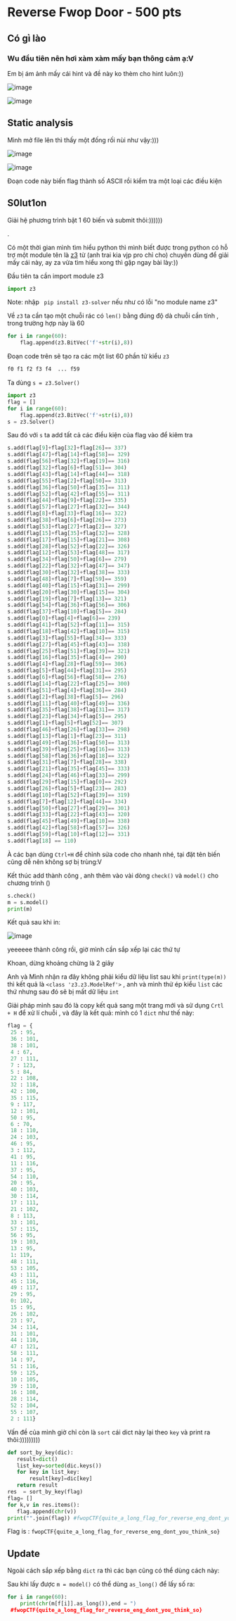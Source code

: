 # Reverse Fwop Door - 500 pts  
## Có gì lào
### Wu đầu tiên nên hơi xàm xàm mấy bạn thông cảm ạ:V
 Em bị ám ảnh mấy cái hint và đề này ko thèm cho hint luôn:)) 
 
![image](https://user-images.githubusercontent.com/88520787/184603105-58313ec2-3b52-4fe5-bf90-75e51daf87fc.png)

![image](https://user-images.githubusercontent.com/88520787/138580764-1ddf19a9-9a0e-402a-97af-b8af3ffc018e.png)

## Static analysis
Mình mở file lên thì thấy một đống rối nùi như vậy:)))

![image](https://user-images.githubusercontent.com/88520787/138580524-3b88ae21-8848-4fb3-863d-ddc898cc13d2.png)

![image](https://user-images.githubusercontent.com/88520787/138580807-f0b5bf4b-a675-45f9-b935-e688efe1b405.png)

Đoạn code này biến flag thành số ASCII rồi kiểm tra một loại các điều kiện 

## S0lut1on

Giải hệ phương trình bật 1 60 biến và submit thôi:))))))

.

Có một thời gian mình tìm hiểu python thì mình biết được trong python có hỗ trợ một module tên là [z3](https://flagbot.ch/lesson5.pdf) từ (anh trai kia vjp pro chỉ cho) chuyên dùng để giải mấy cái này, ay za vừa tìm hiểu xong thì gặp ngay bài lày:)) 

Đầu tiên ta cần import module z3

```py 
import z3
```

Note: nhập ``` pip install z3-solver``` nếu như có lỗi "no module name z3"

Về ```z3``` ta cần tạo một chuỗi rác có ```len()``` bằng đúng độ dà chuỗi cần tính , trong trường hợp này là 60

```py
for i in range(60):
    flag.append(z3.BitVec('f'+str(i),8))
```

Đoạn code trên sẽ tạo ra các một list 60 phần tử kiểu ```z3```

```py
f0 f1 f2 f3 f4  ... f59 
```
Ta dùng ```s = z3.Solver()```

```py
import z3 
flag = []
for i in range(60):
    flag.append(z3.BitVec('f'+str(i),8))
s = z3.Solver()
```

Sau đó với ```s``` ta add tất cả các điều kiện của flag vào để kiêm tra
```py
s.add(flag[9]+flag[32]+flag[26]== 337)
s.add(flag[47]+flag[14]+flag[58]== 329)
s.add(flag[56]+flag[32]+flag[19]== 316)
s.add(flag[32]+flag[6]+flag[51]== 304)
s.add(flag[43]+flag[14]+flag[44]== 318)
s.add(flag[55]+flag[2]+flag[50]== 313)
s.add(flag[36]+flag[50]+flag[35]== 311)
s.add(flag[52]+flag[42]+flag[55]== 311)
s.add(flag[44]+flag[9]+flag[22]== 335)
s.add(flag[57]+flag[27]+flag[32]== 344)
s.add(flag[8]+flag[33]+flag[16]== 322)
s.add(flag[38]+flag[6]+flag[26]== 273)
s.add(flag[53]+flag[27]+flag[2]== 327)
s.add(flag[15]+flag[35]+flag[32]== 328)
s.add(flag[17]+flag[15]+flag[21]== 308)
s.add(flag[28]+flag[52]+flag[22]== 326)
s.add(flag[12]+flag[53]+flag[48]== 317)
s.add(flag[34]+flag[50]+flag[6]== 279)
s.add(flag[22]+flag[32]+flag[47]== 347)
s.add(flag[30]+flag[32]+flag[38]== 333)
s.add(flag[48]+flag[7]+flag[59]== 359)
s.add(flag[40]+flag[15]+flag[31]== 299)
s.add(flag[20]+flag[30]+flag[15]== 304)
s.add(flag[19]+flag[7]+flag[13]== 321)
s.add(flag[54]+flag[36]+flag[56]== 306)
s.add(flag[37]+flag[10]+flag[5]== 284)
s.add(flag[0]+flag[4]+flag[6]== 239)
s.add(flag[41]+flag[52]+flag[11]== 315)
s.add(flag[18]+flag[42]+flag[10]== 315)
s.add(flag[3]+flag[55]+flag[34]== 333)
s.add(flag[27]+flag[45]+flag[43]== 338)
s.add(flag[25]+flag[51]+flag[39]== 321)
s.add(flag[16]+flag[35]+flag[4]== 290)
s.add(flag[4]+flag[28]+flag[59]== 306)
s.add(flag[5]+flag[44]+flag[31]== 295)
s.add(flag[6]+flag[56]+flag[58]== 276)
s.add(flag[14]+flag[22]+flag[25]== 300)
s.add(flag[51]+flag[4]+flag[36]== 284)
s.add(flag[2]+flag[38]+flag[5]== 296)
s.add(flag[11]+flag[40]+flag[49]== 336)
s.add(flag[35]+flag[38]+flag[31]== 317)
s.add(flag[23]+flag[34]+flag[5]== 295)
s.add(flag[1]+flag[5]+flag[52]== 307)
s.add(flag[46]+flag[26]+flag[33]== 298)
s.add(flag[13]+flag[1]+flag[23]== 311)
s.add(flag[49]+flag[36]+flag[50]== 313)
s.add(flag[39]+flag[25]+flag[16]== 313)
s.add(flag[58]+flag[36]+flag[18]== 322)
s.add(flag[31]+flag[7]+flag[28]== 338)
s.add(flag[21]+flag[35]+flag[45]== 333)
s.add(flag[24]+flag[46]+flag[33]== 299)
s.add(flag[29]+flag[15]+flag[0]== 292)
s.add(flag[26]+flag[5]+flag[23]== 283)
s.add(flag[10]+flag[52]+flag[39]== 319)
s.add(flag[7]+flag[12]+flag[44]== 334)
s.add(flag[50]+flag[27]+flag[29]== 301)
s.add(flag[33]+flag[22]+flag[43]== 320)
s.add(flag[45]+flag[49]+flag[10]== 338)
s.add(flag[42]+flag[58]+flag[57]== 326)
s.add(flag[59]+flag[10]+flag[12]== 331)
s.add(flag[18] == 110)
````
À các bạn dùng ```Ctrl+H``` để chỉnh sửa code cho nhanh nhé, tại đặt tên biến cũng dễ nên không sợ bị trùng:V

Kết thúc add thành công , anh thêm vào vài dòng ```check()``` và ```model()``` cho chương trình ()

```py
s.check()
m = s.model()
print(m)
```

Kết quả sau khi in:

![image](https://user-images.githubusercontent.com/88520787/138581213-fb682a5b-d215-4738-b863-96a8f4ed19f1.png)

yeeeeee thành công rồi, giờ mình cần sắp xếp lại các thứ tự

Khoan, dừng khoảng chừng là 2 giây

Anh và Mình nhận ra đây không phải kiểu dữ liệu list sau khi ```print(type(m))``` thì kết quả là ```<class 'z3.z3.ModelRef'>```
, anh và mình thử ép kiểu ```list```  các thứ nhưng sau đó sẽ bị mất dữ liệu ```int ``` 

Giải pháp mình sau đó là copy kết quả sang một trang mới và sử dụng ```Crtl + H``` để xử lí chuỗi , và đây là kết quả: mình có 1 ```dict``` như thế này:

```py
flag = {
 25 : 95,
 36 : 101,
 38 : 101,
 4 : 67,
 27 : 111,
 7 : 123,
 5 : 84,
 22 : 108,
 32 : 118,
 42 : 100,
 35 : 115,
 9 : 117,
 12 : 101,
 50 : 95,
 6 : 70,
 18 : 110,
 24 : 103,
 46 : 95,
 3 : 112,
 41 : 95,
 11 : 116,
 37 : 95,
 54 : 110,
 20 : 95,
 40 : 103,
 30 : 114,
 17 : 111,
 21 : 102,
 8 : 113,
 33 : 101,
 57 : 115,
 56 : 95,
 19 : 103,
 13 : 95,
 1: 119,
 48 : 111,
 53 : 105,
 43 : 111,
 45 : 116,
 49 : 117,
 29 : 95,
 0: 102,
 15 : 95,
 26 : 102,
 23 : 97,
 34 : 114,
 31 : 101,
 44 : 110,
 47 : 121,
 58 : 111,
 14 : 97,
 51 : 116,
 59 : 125,
 10 : 105,
 39 : 110,
 16 : 108,
 28 : 114,
 52 : 104,
 55 : 107,
 2 : 111}
 ```
Vấn đề của mình giờ chỉ còn là ```sort``` cái dict này lại theo ```key```  và print ra thôi:)))))))))
 
 ```py
 def sort_by_key(dic):
    result=dict()
    list_key=sorted(dic.keys())
    for key in list_key:
        result[key]=dic[key]
    return result
res  = sort_by_key(flag)
flag= []
for k,v in res.items():
    flag.append(chr(v))
print("".join(flag)) #fwopCTF{quite_a_long_flag_for_reverse_eng_dont_you_think_so}
```
Flag is : `fwopCTF{quite_a_long_flag_for_reverse_eng_dont_you_think_so}`

## Update

Ngoài cách sắp xếp bằng `dict` ra thì các bạn cũng có thể dùng cách này:

Sau khi lấy được `m = model()` có thể dùng `as_long()` để lấy số ra:
```py
for i in range(60):
    print(chr(m[f[i]].as_long()),end = ")
 #fwopCTF{quite_a_long_flag_for_reverse_eng_dont_you_think_so}
 ```
 
